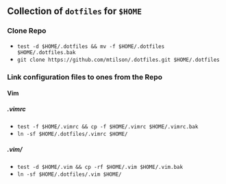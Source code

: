 ## Collection of `dotfiles` for `$HOME`

### Clone Repo

* `test -d $HOME/.dotfiles && mv -f $HOME/.dotfiles $HOME/.dotfiles.bak`
* `git clone https://github.com/mtilson/.dotfiles.git $HOME/.dotfiles`

### Link configuration files to ones from the Repo 

#### Vim

##### .vimrc
* `test -f $HOME/.vimrc && cp -f $HOME/.vimrc $HOME/.vimrc.bak`
* `ln -sf $HOME/.dotfiles/.vimrc $HOME/`

##### .vim/
* `test -d $HOME/.vim && cp -rf $HOME/.vim $HOME/.vim.bak`
* `ln -sf $HOME/.dotfiles/.vim $HOME/`
